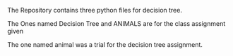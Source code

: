 The Repository contains three python files for decision tree.

The Ones named Decision Tree and ANIMALS are  for the class assignment given 

The one named animal was a trial for the decision tree assignment.
